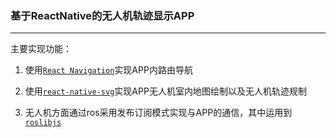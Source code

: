 ### 基于ReactNative的无人机轨迹显示APP

------

主要实现功能：

1. 使用[`React Navigation`](https://reactnavigation.org/)实现APP内路由导航

2. 使用[`react-native-svg`](https://github.com/software-mansion/react-native-svg/blob/main/USAGE.md)实现APP无人机室内地图绘制以及无人机轨迹规制

3. 无人机方面通过ros采用发布订阅模式实现与APP的通信，其中运用到[`roslibjs`](https://github.com/RobotWebTools/roslibjs/blob/develop/test/examples/topic-listener.example.js)
